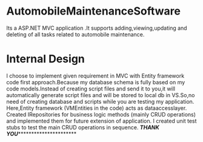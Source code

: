# AutomobileMaintenanceSoftware
Its a ASP.NET MVC application .It supports  adding,viewing,updating and deleting  of all tasks related to automobile maintenance.
# Internal Design
I choose to implement given requirement in MVC with Entity framework code first approach.Because my database schema is fully based on my code models.Instead of creating script files and send it to you,it will automatically generate script files and will be stored to local db in VS.So,no need of creating database and scripts while you are testing my application.
Here,Entity framework (VMEntities in the code) acts as dataaccesslayer.
Created IRepositories for business logic methods (mainly CRUD operations) and implemented them for future extension of application.
I created unit test stubs to test the main CRUD operations in sequence.
*****************************************************THANK YOU***************************************************************************
